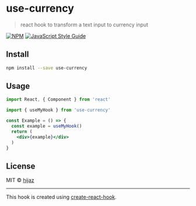 # use-currency

> react hook to transform a text input to currency input

[![NPM](https://img.shields.io/npm/v/use-currency.svg)](https://www.npmjs.com/package/use-currency) [![JavaScript Style Guide](https://img.shields.io/badge/code_style-standard-brightgreen.svg)](https://standardjs.com)

## Install

```bash
npm install --save use-currency
```

## Usage

```jsx
import React, { Component } from 'react'

import { useMyHook } from 'use-currency'

const Example = () => {
  const example = useMyHook()
  return (
    <div>{example}</div>
  )
}
```

## License

MIT © [hijaz](https://github.com/hijaz)

---

This hook is created using [create-react-hook](https://github.com/hermanya/create-react-hook).
